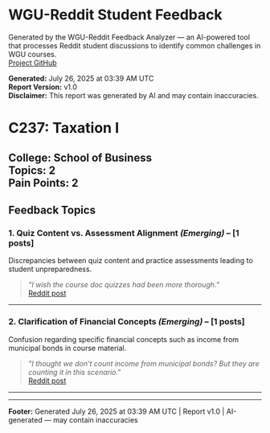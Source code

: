 # WGU-Reddit Student Feedback

Generated by the WGU-Reddit Feedback Analyzer — an AI-powered tool that processes Reddit student discussions to identify common challenges in WGU courses.  
[Project GitHub](https://wgudataninja.github.io/wgu-reddit-monitoring-pipeline/)

**Generated:** July 26, 2025 at 03:39 AM UTC  
**Report Version:** v1.0  
**Disclaimer:** This report was generated by AI and may contain inaccuracies.  
# C237: Taxation I
**College:** School of Business  
**Topics:** 2  
**Pain Points:** 2  
---
## Feedback Topics
### 1. Quiz Content vs. Assessment Alignment _(Emerging)_ – [1 posts]
Discrepancies between quiz content and practice assessments leading to student unpreparedness.  
> _"I wish the course doc quizzes had been more thorough."_  
> [Reddit post](https://reddit.com/comments/1iu2d9s)  
---
### 2. Clarification of Financial Concepts _(Emerging)_ – [1 posts]
Confusion regarding specific financial concepts such as income from municipal bonds in course material.  
> _"I thought we don't count income from municipal bonds? But they are counting it in this scenario."_  
> [Reddit post](https://reddit.com/comments/1iooy96)  
---
---
**Footer:** Generated July 26, 2025 at 03:39 AM UTC | Report v1.0 | AI-generated — may contain inaccuracies  